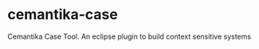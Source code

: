 cemantika-case
==============

Cemantika Case Tool. An eclipse plugin to build context sensitive systems
